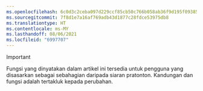 ```yaml
---
ms.openlocfilehash: 6c0d3c2ceba097d229ccf85cb50c766b058ab36f9d195f093855d62a5b510abe
ms.sourcegitcommit: 7f8d1e7a16af769adb43d1877c28fdce53975db8
ms.translationtype: HT
ms.contentlocale: ms-MY
ms.lasthandoff: 08/06/2021
ms.locfileid: "6997707"
---
```

> [!IMPORTANT]
> Fungsi yang dinyatakan dalam artikel ini tersedia untuk pengguna yang disasarkan sebagai sebahagian daripada siaran pratonton. Kandungan dan fungsi adalah tertakluk kepada perubahan. 
